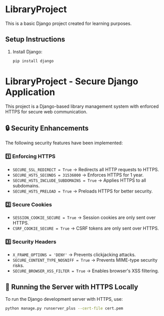 # LibraryProject

This is a basic Django project created for learning purposes.

## Setup Instructions
1. Install Django:  
   ```bash
   pip install django

# LibraryProject - Secure Django Application

This project is a Django-based library management system with enforced HTTPS for secure web communication.

## 🔒 Security Enhancements

The following security features have been implemented:

### 1️⃣ Enforcing HTTPS
- `SECURE_SSL_REDIRECT = True` → Redirects all HTTP requests to HTTPS.
- `SECURE_HSTS_SECONDS = 31536000` → Enforces HTTPS for 1 year.
- `SECURE_HSTS_INCLUDE_SUBDOMAINS = True` → Applies HTTPS to all subdomains.
- `SECURE_HSTS_PRELOAD = True` → Preloads HTTPS for better security.

### 2️⃣ Secure Cookies
- `SESSION_COOKIE_SECURE = True` → Session cookies are only sent over HTTPS.
- `CSRF_COOKIE_SECURE = True` → CSRF tokens are only sent over HTTPS.

### 3️⃣ Security Headers
- `X_FRAME_OPTIONS = 'DENY'` → Prevents clickjacking attacks.
- `SECURE_CONTENT_TYPE_NOSNIFF = True` → Prevents MIME-type security risks.
- `SECURE_BROWSER_XSS_FILTER = True` → Enables browser's XSS filtering.

## 🔧 Running the Server with HTTPS Locally
To run the Django development server with HTTPS, use:

```bash
python manage.py runserver_plus --cert-file cert.pem

